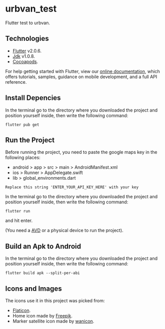 # urbvan_test

Flutter test to urbvan.

## Technologies

- [Flutter](https://flutter.dev/docs/get-started/install) v2.0.6.
- [Jdk](https://www.oracle.com/java/technologies/javase/javase-jdk8-downloads.html) v1.0.8.
- [Cocoapods](https://cocoapods.org).


For help getting started with Flutter, view our
[online documentation](https://flutter.dev/docs), which offers tutorials,
samples, guidance on mobile development, and a full API reference.

## Install Depencies

In the terminal go to the directory where you downloaded the project and position yourself inside, then write the following command:

```
flutter pub get
```

## Run the Project
Before running the project, you need to paste the google maps key in the following places:

- android > app > src > main > AndroidManifest.xml
- ios > Runner > AppDelegate.swift
- lib > global_environments.dart
```
Replace this string 'ENTER_YOUR_API_KEY_HERE' with your key
```

In the terminal go to the directory where you downloaded the project and position yourself inside, then write the following command:
```
flutter run
```
and hit enter.

(You need a [AVD](https://developer.android.com/studio/run/managing-avds) or a physical device to run the project).

## Build an Apk to Android

In the terminal go to the directory where you downloaded the project and position yourself inside, then write the following command:
```
flutter build apk --split-per-abi
```

## Icons and Images

The icons use it in this project was picked from:
- [Flaticon](https://www.flaticon.com).
- Home icon made by [Freepik](https://www.flaticon.com/free-icon/map_854878).
- Marker satellite icon made by [wanicon](https://www.flaticon.com/free-icon/satellite_4698849).
